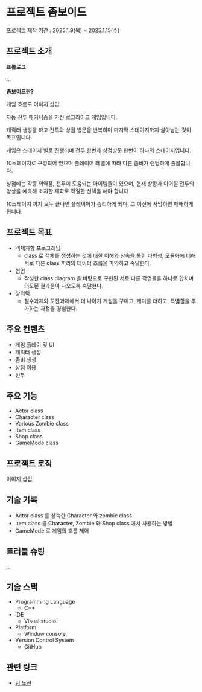 # 프로젝트 좀보이드

프로젝트 제작 기간 : 2025.1.9(목) ~ 2025.1.15(수)

## 프로젝트 소개

**프롤로그**

...

**좀보이드란?**

게임 흐름도 이미지 삽입

자동 전투 매커니즘을 가진 로그라이크 게임입니다.

캐릭터 생성을 하고 전투와 상점 방문을 반복하며 마지막 스테이지까지 살아남는 것이 목표입니다.

게임은 스테이지 별로 진행되며 전투 한번과 상점방문 한번이 하나의 스테이지입니다.

10스테이지로 구성되어 있으며 플레이어 레벨에 따라 다른 좀비가 랜덤하게 출몰합니다.

상점에는 각종 의약품, 전투에 도움되는 아이템들이 있으며, 현재 상황과 이어질 전투의 양상을 예측해 소지한 재화로 적절한 선택을 해야 합니다

10스테이지 까지 모두 끝나면 플레이어가 승리하게 되며, 그 이전에 사망하면 패배하게 됩니다.

## 프로젝트 목표

- 객체지향 프로그래밍
  - class 로 객체를 생성하는 것에 대한 이해와 상속을 통한 다형성, 모듈화에 더해 서로 다른 class 끼리의 데이터 흐름을 파악하고 숙달한다.
- 협업
  - 작성한 class diagram 을 바탕으로 구현된 서로 다른 작업물을 하나로 합치며 의도된 결과물이 나오도록 숙달한다.
- 창의력
  - 필수과제와 도전과제에서 더 나아가 게임을 꾸미고, 재미를 더하고, 특별함을 추가하는 과정을 경험한다.

## 주요 컨텐츠
- 게임 플레이 및 UI
- 캐릭터 생성
- 좀비 생성
- 상점 이용
- 전투

## 주요 기능
- Actor class
- Character class
- Various Zombie class
- Item class
- Shop class
- GameMode class

## 프로젝트 로직
이미지 삽입

## 기술 기록
- Actor class 를 상속한 Character 와 zombie class
- Item class 를 Character, Zombie 와 Shop class 에서 사용하는 방법
- GameMode 로 게임의 흐름 제어

## 트러블 슈팅
...

## 기술 스택
- Programming Language
  - C++
- IDE
  - Visual studio
- Platform
  - Window console
- Version Control System
  - GitHub

## 관련 링크
- [팀 노션](https://teamsparta.notion.site/2-17-1762dc3ef514814d941de95c7f349bb4)
